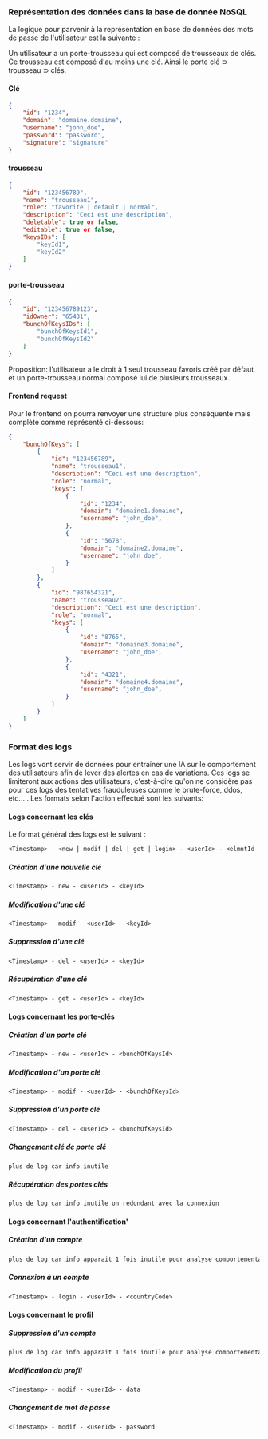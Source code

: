 ### Représentation des données dans la base de donnée NoSQL

La logique pour parvenir à la représentation en base de données des mots de passe de l'utilisateur est la suivante :

Un utilisateur a un porte-trousseau qui est composé de trousseaux de clés. Ce trousseau est composé d'au moins une clé. Ainsi le porte clé ⊃ trousseau ⊃ clés.

#### Clé

```json
{
    "id": "1234",
    "domain": "domaine.domaine",
    "username": "john_doe",
    "password": "password",
    "signature": "signature"
}
```

#### trousseau
```json
{
    "id": "123456789",
    "name": "trousseau1",
    "role": "favorite | default | normal",
    "description": "Ceci est une description",
    "deletable": true or false,
    "editable": true or false,
    "keysIDs": [
        "keyId1",
        "keyId2"
    ]
}
```

#### porte-trousseau
```json
{
    "id": "123456789123",
    "idOwner": "65431",
    "bunchOfKeysIDs": [
        "bunchOfKeysId1",
        "bunchOfKeysId2"
    ]
}
```

Proposition: l'utilisateur a le droit à 1 seul trousseau favoris créé par défaut et un porte-trousseau normal composé lui de plusieurs trousseaux.

#### Frontend request

Pour le frontend on pourra renvoyer une structure plus conséquente mais complète comme représenté ci-dessous:

```json
{
    "bunchOfKeys": [
        {
            "id": "123456789",
            "name": "trousseau1",
            "description": "Ceci est une description",
            "role": "normal",
            "keys": [
                {
                    "id": "1234",
                    "domain": "domaine1.domaine",
                    "username": "john_doe",
                },
                {
                    "id": "5678",
                    "domain": "domaine2.domaine",
                    "username": "john_doe",
                }
            ]
        },
        {
            "id": "987654321",
            "name": "trousseau2",
            "description": "Ceci est une description",
            "role": "normal",
            "keys": [
                {
                    "id": "8765",
                    "domain": "domaine3.domaine",
                    "username": "john_doe",
                },
                {
                    "id": "4321",
                    "domain": "domaine4.domaine",
                    "username": "john_doe",
                }
            ]
        }
    ]
}
```

### Format des logs

Les logs vont servir de données pour entrainer une IA sur le comportement des utilisateurs afin de lever des alertes en cas de variations. Ces logs se limiteront aux actions des utilisateurs, c'est-à-dire qu'on ne considère pas pour ces logs des tentatives frauduleuses comme le brute-force, ddos, etc... . Les formats selon l'action effectué sont les suivants:

#### Logs concernant les clés

Le format général des logs est le suivant :

```txt
<Timestamp> - <new | modif | del | get | login> - <userId> - <elmntId | data | password>
```

##### Création d'une nouvelle clé

```txt
<Timestamp> - new - <userId> - <keyId>
```

##### Modification d'une clé

```txt
<Timestamp> - modif - <userId> - <keyId>
```

##### Suppression d'une clé

```txt
<Timestamp> - del - <userId> - <keyId>
```

##### Récupération d'une clé

```txt
<Timestamp> - get - <userId> - <keyId>
```

#### Logs concernant les porte-clés

##### Création d'un porte clé

```txt
<Timestamp> - new - <userId> - <bunchOfKeysId>
```

##### Modification d'un porte clé

```txt
<Timestamp> - modif - <userId> - <bunchOfKeysId>
```

##### Suppression d'un porte clé

```txt
<Timestamp> - del - <userId> - <bunchOfKeysId>
```

##### Changement clé de porte clé

```txt
plus de log car info inutile
```

##### Récupération des portes clés

```txt
plus de log car info inutile on redondant avec la connexion
```

#### Logs concernant l'authentification'

##### Création d'un compte

```txt
plus de log car info apparait 1 fois inutile pour analyse comportementale
```

##### Connexion à un compte

```txt
<Timestamp> - login - <userId> - <countryCode>
```

#### Logs concernant le profil

##### Suppression d'un compte

```txt
plus de log car info apparait 1 fois inutile pour analyse comportementale
```

##### Modification du profil

```txt
<Timestamp> - modif - <userId> - data
```

##### Changement de mot de passe

```txt
<Timestamp> - modif - <userId> - password
```

